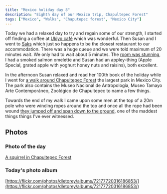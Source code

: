 ```yaml
---
title: "Mexico holiday day 8"
description: "Eighth day of our Mexico trip, Chapultepec Forest"
tags: ["Mexico", "Walks", "Chaputepec forest", "Mexico City"]
---
```


Today we had a relaxed day to try and regain some of our strength, I started off finding a coffee at [Ukiyo café](https://maps.app.goo.gl/ukgznWKJfcgEtiYh9) which was wonderful. Then Susan and I went to [Saks](https://maps.app.goo.gl/W47pL8QLdgY4CKvq6) which just so happens to be the closest restaurant to our accommodation. There was a huge queue and we were told maximum of 20 minutes wait. We only had to wait about 5 minutes. The [room was stunning](https://flickr.com/photos/dletorey/53648780612/in/album-72177720316186853/lightbox/), I had a smoked salmon omelette and Susan had an appley-thing (Apple Special, grated apple with yoghurt honey nuts and raisins), both excellent.

In the afternoon Susan relaxed and read her 100th book of the holiday while I went for [a walk around Chapultepec Forest](https://www.strava.com/activities/11166961638) the largest park in Mexico City. The park also contains the Museo Nacional de Antropología, Museo Tamayo Arte Contemporáneo, Zoológico de Chapultepec to name a few things.

Towards the end of my walk I came upon some men at the top of a 20m pole who were winding ropes around the top and once all the rope had been wound [they jumped off and span down to the ground](https://flickr.com/photos/dletorey/53650019711/in/album-72177720316186853/lightbox/), one of the maddest things things I've ever witnessed.

## Photos

### Photo of the day

[A squirrel in Chapultepec Forest](https://flickr.com/photos/dletorey/53648783852/in/album-72177720316186853/lightbox/)

### Today's photo album

[https://flickr.com/photos/dletorey/albums/72177720316186853/](https://flickr.com/photos/dletorey/albums/72177720316186853/)

